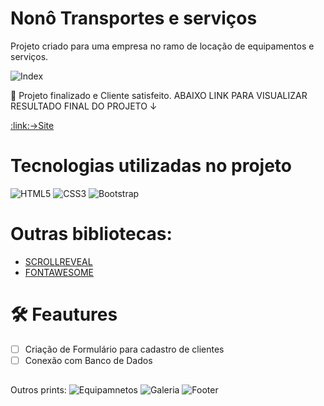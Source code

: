 # Nonô Transportes e serviços
Projeto criado para uma empresa no ramo de locação de equipamentos e serviços.

![Index](https://user-images.githubusercontent.com/81447137/137406478-2ad35460-6d14-4d31-b2c9-96d51b9a8ee1.jpg)

🚀 Projeto finalizado e Cliente satisfeito. ABAIXO LINK PARA VISUALIZAR RESULTADO FINAL DO PROJETO ↓

<div>
  <a href="https://nonotransporteselocacoes.com.br/" target="blank")>:link:→Site</a>
</div>

# Tecnologias utilizadas no projeto
![HTML5](https://img.shields.io/badge/html5-%23E34F26.svg?style=for-the-badge&logo=html5&logoColor=white)
![CSS3](https://img.shields.io/badge/css3-%231572B6.svg?style=for-the-badge&logo=css3&logoColor=white)
![Bootstrap](https://img.shields.io/badge/bootstrap-%23563D7C.svg?style=for-the-badge&logo=bootstrap&logoColor=white)

# Outras bibliotecas:
- [SCROLLREVEAL](https://scrollrevealjs.org/)
- [FONTAWESOME](https://fontawesome.com/)

# 	:hammer_and_wrench: Feautures

- [ ] Criação de Formulário para cadastro de clientes
- [ ] Conexão com Banco de Dados

##
Outros prints:
![Equipamnetos](https://user-images.githubusercontent.com/81447137/137408962-c3865a95-4a2f-4640-88b6-76d5e2c5f1cf.jpg)
![Galeria](https://user-images.githubusercontent.com/81447137/137408977-c06ec076-3068-4355-b9b2-07b979316db9.jpg)
![Footer](https://user-images.githubusercontent.com/81447137/137408985-ec4c2050-2fe3-4dd2-a0a5-3a61ef7f4a70.jpg)
